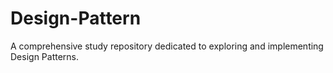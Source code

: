 # Design-Pattern
A comprehensive study repository dedicated to exploring and implementing Design Patterns.
